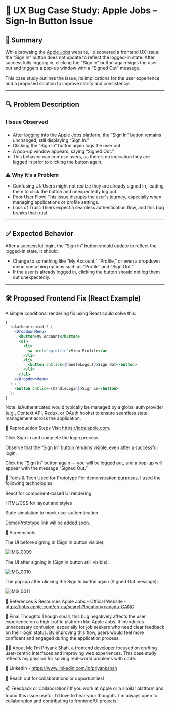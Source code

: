 ﻿# 🐞 UX Bug Case Study: Apple Jobs – Sign-In Button Issue

## 📌 Summary

While browsing the [Apple Jobs](https://jobs.apple.com/) website, I discovered a frontend UX issue: the “Sign In” button does not update to reflect the logged-in state. After successfully logging in, clicking the “Sign In” button again signs the user out and triggers a pop-up window with a "Signed Out" message.

This case study outlines the issue, its implications for the user experience, and a proposed solution to improve clarity and consistency.

---

## 🔍 Problem Description

### ❗ Issue Observed

- After logging into the Apple Jobs platform, the “Sign In” button remains unchanged, still displaying “Sign In.”
- Clicking the “Sign In” button again logs the user out.
- A pop-up window appears, saying “Signed Out.”
- This behavior can confuse users, as there’s no indication they are logged in prior to clicking the button again.

### ⚠️ Why It’s a Problem

- Confusing UI: Users might not realize they are already signed in, leading them to click the button and unexpectedly log out.
- Poor User Flow: This issue disrupts the user's journey, especially when managing applications or profile settings.
- Loss of Trust: Users expect a seamless authentication flow, and this bug breaks that trust.

---

## ✅ Expected Behavior

After a successful login, the “Sign In” button should update to reflect the logged-in state. It should:

- Change to something like “My Account,” “Profile,” or even a dropdown menu containing options such as “Profile” and “Sign Out.”
- If the user is already logged in, clicking the button should not log them out unexpectedly.

---

## 🛠 Proposed Frontend Fix (React Example)

A simple conditional rendering fix using React could solve this:

```jsx
{
  isAuthenticated ? (
    <DropdownMenu>
      <button>My Account</button>
      <ul>
        <li>
          <a href="/profile">View Profile</a>
        </li>
        <li>
          <button onClick={handleLogout}>Sign Out</button>
        </li>
      </ul>
    </DropdownMenu>
  ) : (
    <button onClick={handleLogin}>Sign In</button>
  );
}
```

Note: isAuthenticated would typically be managed by a global auth provider (e.g., Context API, Redux, or OAuth hooks) to ensure seamless state management across the application.

🧪 Reproduction Steps
Visit https://jobs.apple.com.

Click Sign In and complete the login process.

Observe that the “Sign In” button remains visible, even after a successful login.

Click the “Sign In” button again — you will be logged out, and a pop-up will appear with the message “Signed Out.”

🧰 Tools & Tech Used for Prototype
For demonstration purposes, I used the following technologies:

React for component-based UI rendering

HTML/CSS for layout and styles

State simulation to mock user authentication

Demo/Prototype link will be added soon.

📸 Screenshots

The UI before signing in (Sign In button visible):

![IMG_0009](https://github.com/user-attachments/assets/9beab676-4f56-45f8-aa0d-1c7b6bb75792)

The UI after signing in (Sign In button still visible):

![IMG_0010](https://github.com/user-attachments/assets/5633d44c-136d-4d78-ba53-0ec6a87fa6e2)

The pop-up after clicking the Sign In button again (Signed Out message):

![IMG_0011](https://github.com/user-attachments/assets/33913dc0-7d42-42a8-90f3-e302e69ec0ba)

🔗 References & Resources
Apple Jobs – Official Website - https://jobs.apple.com/en-ca/search?location=canada-CANC

💬 Final Thoughts
Though small, this bug negatively affects the user experience on a high-traffic platform like Apple Jobs. It introduces unnecessary confusion, especially for job seekers who need clear feedback on their login status. By improving this flow, users would feel more confident and engaged during the application process.

🙋‍♂️ About Me
I’m Priyank Shah, a frontend developer focused on crafting user-centric interfaces and improving web experiences. This case study reflects my passion for solving real-world problems with code.

💼 LinkedIn - https://www.linkedin.com/in/priyankshah

📮 Reach out for collaborations or opportunities!

📫 Feedback or Collaboration?
If you work at Apple or a similar platform and found this issue useful, I’d love to hear your thoughts. I'm always open to collaboration and contributing to frontend/UI projects!

